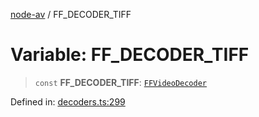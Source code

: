 [node-av](../globals.md) / FF\_DECODER\_TIFF

# Variable: FF\_DECODER\_TIFF

> `const` **FF\_DECODER\_TIFF**: [`FFVideoDecoder`](../type-aliases/FFVideoDecoder.md)

Defined in: [decoders.ts:299](https://github.com/seydx/av/blob/f8631fc881b394300b1479f511d55cf1c370a87f/src/constants/decoders.ts#L299)
